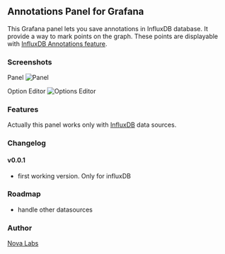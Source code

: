 ## Annotations Panel for Grafana

This Grafana panel lets you save annotations in InfluxDB database.
It provide a way to mark points on the graph. These points are displayable with [InfluxDB Annotations feature](http://docs.grafana.org/reference/annotations/#influxdb-annotations).

### Screenshots

Panel
![Panel](https://raw.githubusercontent.com/novalabs/grafana-annotations-panel/master/src/img/screenshot1.png)

Option Editor
![Options Editor](https://raw.githubusercontent.com/novalabs/grafana-annotations-panel/master/src/img/screenshot2.png)

### Features

Actually this panel works only with [InfluxDB](https://grafana.com/plugins/influxdb) data sources.

### Changelog

#### v0.0.1

- first working version. Only for influxDB

### Roadmap

- handle other datasources

### Author

[Nova Labs](http://novalabs.io/)